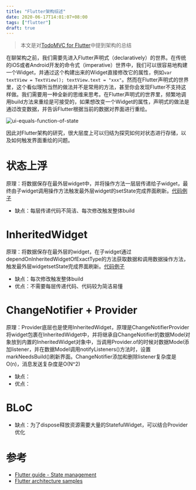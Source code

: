 ```yaml
---
title: "Flutter架构综述"
date: 2020-06-17T14:01:07+08:00
tags: ["flutter"]
draft: true
---
```

>本文是对[TodoMVC for Flutter](https://github.com/brianegan/flutter_architecture_samples)中提到架构的总结

在聊架构之前，我们需要先进入Flutter声明式（declaratively）的世界。在传统的iOS或者Android开发的命令式（imperative）世界中，我们可以很容易地构建一个Widget，并通过这个构建出来的Widget直接修改它的属性，例如`var textView = TextView(); textView.text = "xxx"`。然而在Flutter声明式的世界里，这个看似理所当然的做法并不是常用的方法，甚至你会发现Flutter不支持这样做。我们需要用一种全新的思维来思考。在Flutter声明式的世界里，频繁地调用build方法来重绘是可接受的，如果想改变一个Widget的属性，声明式的做法是通过改变数据，并告诉Flutter根据当前的数据对界面进行重绘。

![ui-equals-function-of-state](https://shenguojun.github.io/image/ui-equals-function-of-state.png)

因此对Flutter架构的研究，很大层度上可以归结为探究如何对状态进行存储，以及如何触发界面重绘的问题。

# 状态上浮
原理：将数据保存在最外层widget中，并将操作方法一层层传递给子widget，最终由子widget调用操作方法触发最外层widget的setState完成界面刷新。[代码例子](https://github.com/brianegan/flutter_architecture_samples/tree/master/vanilla)
* 缺点：每层传递代码不简洁、每次修改触发整体build

# InheritedWidget
原理：将数据保存在最外层的widget，在子widget通过dependOnInheritedWidgetOfExactType的方法获取数据和调用数据操作方法，触发最外层widgetsetState完成界面刷新。[代码例子](https://github.com/brianegan/flutter_architecture_samples/tree/master/inherited_widget)
* 缺点：每次修改触发整体build
* 优点：不需要每层传递代码、代码较为简洁易懂

# ChangeNotifier + Provider
原理：Provider底层也是使用InheritedWidget，原理是ChangeNotifierProvider将widget包裹在InheritedWidget中，并将继承自ChangeNotifier的数据Model对象放到内置的InheritedWidget对象中，当调用Provider.of的时候对数据Model添加listener，并在数据Model调用notifyListeners()方法时，设置markNeedsBuild()刷新界面。ChangeNotifier添加和删除listener复杂度是O(n)，消息发送复杂度是O(N^2)
* 缺点：
* 优点：

# BLoC
* 缺点：为了dispose释放资源需要大量的StatefulWidget，可以结合Provider优化

# 参考
* [Flutter guide - State management](https://flutter.dev/docs/development/data-and-backend/state-mgmt/intro)
* [Flutter architecture samples](https://github.com/brianegan/flutter_architecture_samples)
